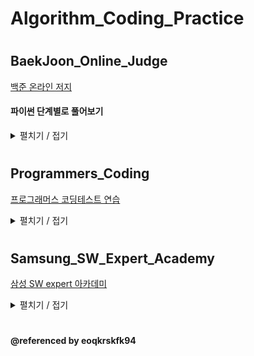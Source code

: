# Algorithm_Coding_Practice
#
## BaekJoon_Online_Judge
[백준 온라인 저지](https://www.acmicpc.net/)

#### 파이썬 단계별로 풀어보기

<details>
<summary>펼치기 / 접기</summary>
    
| 문제 | 관련 | 코드 |  
| ------------- | ------------- |:-------------:|
| [2557](https://www.acmicpc.net/problem/2557) | 입출력과 사칙연산 | [py](BaekJoon_Online_Judge/2557.py)| 
| [10718](https://www.acmicpc.net/problem/10718) | 입출력과 사칙연산 | [py](BaekJoon_Online_Judge/10718.py)| 
| [10171](https://www.acmicpc.net/problem/10171) | 입출력과 사칙연산 | [py](BaekJoon_Online_Judge/10171.py)| 
| [10172](https://www.acmicpc.net/problem/10172) | 입출력과 사칙연산 | [py](BaekJoon_Online_Judge/10172.py)|
| [1000](https://www.acmicpc.net/problem/1000) | 입출력과 사칙연산 | [py](BaekJoon_Online_Judge/1000.py)|
| [10869](https://www.acmicpc.net/problem/10869) | 입출력과 사칙연산 | [py](BaekJoon_Online_Judge/10869.py)|
| [2588](https://www.acmicpc.net/problem/2588) | 입출력과 사칙연산 | [py](BaekJoon_Online_Judge/2588.py)|
| [2753](https://www.acmicpc.net/problem/2753) | if문 | [py](BaekJoon_Online_Judge/2753.py)|
| [2884](https://www.acmicpc.net/problem/2884) | if문 | [py](BaekJoon_Online_Judge/2884.py)|
| [8393](https://www.acmicpc.net/problem/8393) | for문 | [py](BaekJoon_Online_Judge/8393.py)|
| [15552](https://www.acmicpc.net/problem/15552) | for문 | [py](BaekJoon_Online_Judge/15552.py)|
| [11021](https://www.acmicpc.net/problem/11021) | for문 | [py](BaekJoon_Online_Judge/11021.py)|
| [2438](https://www.acmicpc.net/problem/2438) | for문 | [py](BaekJoon_Online_Judge/2438.py)|
| [2439](https://www.acmicpc.net/problem/2439) | for문 | [py](BaekJoon_Online_Judge/2439.py)|
| [10871](https://www.acmicpc.net/problem/10871) | for문 | [py](BaekJoon_Online_Judge/10871.py)|
| [10951](https://www.acmicpc.net/problem/10951) | while문 | [py](BaekJoon_Online_Judge/10951.py)|
| [1110](https://www.acmicpc.net/problem/1110) | while문 | [py](BaekJoon_Online_Judge/1110.py)|
| [10039](https://www.acmicpc.net/problem/10039) | 실습1 | [py](BaekJoon_Online_Judge/10039.py)|
| [10817](https://www.acmicpc.net/problem/10817) | 실습1 | [py](BaekJoon_Online_Judge/10817.py)|
| [2446](https://www.acmicpc.net/problem/2446) | 실습1 | [py](BaekJoon_Online_Judge/2446.py)|
| [10996](https://www.acmicpc.net/problem/10996) | 실습1 | [py](BaekJoon_Online_Judge/10996.py)|
| [2562](https://www.acmicpc.net/problem/2562) | 1차원 배열 | [py](BaekJoon_Online_Judge/2562.py)|
| [2577](https://www.acmicpc.net/problem/2577) | 1차원 배열 | [py](BaekJoon_Online_Judge/2577.py)|
| [3052](https://www.acmicpc.net/problem/3052) | 1차원 배열 | [py](BaekJoon_Online_Judge/3052.py)| 
| [4344](https://www.acmicpc.net/problem/4344) | 1차원 배열 | [py](BaekJoon_Online_Judge/4344.py)| 
| [4673](https://www.acmicpc.net/problem/4673) | 함수 | [py](BaekJoon_Online_Judge/4673.py)| 
| [1065](https://www.acmicpc.net/problem/1065) | 함수 | [py](BaekJoon_Online_Judge/1065.py)| 
| [11654](https://www.acmicpc.net/problem/11654) | 문자열 | [py](BaekJoon_Online_Judge/11654.py)|
| [10809](https://www.acmicpc.net/problem/10809) | 문자열 | [py](BaekJoon_Online_Judge/10809.py)|
| [1157](https://www.acmicpc.net/problem/1157) | 문자열 | [py](BaekJoon_Online_Judge/1157.py)|
| [1152](https://www.acmicpc.net/problem/1152) | 문자열 | [py](BaekJoon_Online_Judge/1152.py)|
| [2908](https://www.acmicpc.net/problem/2908) | 문자열 | [py](BaekJoon_Online_Judge/2908.py)|
| [5622](https://www.acmicpc.net/problem/5622) | 문자열 | [py](BaekJoon_Online_Judge/5622.py)|
| [2941](https://www.acmicpc.net/problem/2941) | 문자열 | [py](BaekJoon_Online_Judge/2941.py)|
| [1316](https://www.acmicpc.net/problem/1316) | 문자열 | [py](BaekJoon_Online_Judge/1316.py)|
| [10872](https://www.acmicpc.net/problem/10872) | 문자열 | [py](BaekJoon_Online_Judge/10872.py)|
</details>

#
#
## Programmers_Coding
[프로그래머스 코딩테스트 연습](https://programmers.co.kr/learn/challenges)


<details>
<summary>펼치기 / 접기</summary>
    
| 문제 | 관련 | 코드 |  
| ------------- | ------------- |:-------------:|
</details>

#
#
## Samsung_SW_Expert_Academy
[삼성 SW expert 아카데미](https://swexpertacademy.com/main/main.do)

<details>
<summary>펼치기 / 접기</summary>
    
| 문제 | 관련 | 코드 |  
| ------------- | ------------- |:-------------:|
</details>

#
#
#### @referenced by eoqkrskfk94
